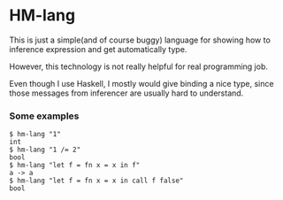# HM-lang

This is just a simple(and of course buggy) language for showing how to inference expression and get automatically type.

However, this technology is not really helpful for real programming job.

Even though I use Haskell, I mostly would give binding a nice type, since those messages from inferencer are usually hard to understand.

### Some examples

```
$ hm-lang "1"
int
$ hm-lang "1 /= 2"
bool
$ hm-lang "let f = fn x = x in f"
a -> a
$ hm-lang "let f = fn x = x in call f false"
bool
```

